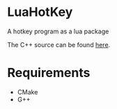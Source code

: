 # LuaHotKey
A hotkey program as a lua package

The C++ source can be found [here](https://github.com/quadratech188/lhk_core).

# Requirements
- CMake
- G++
